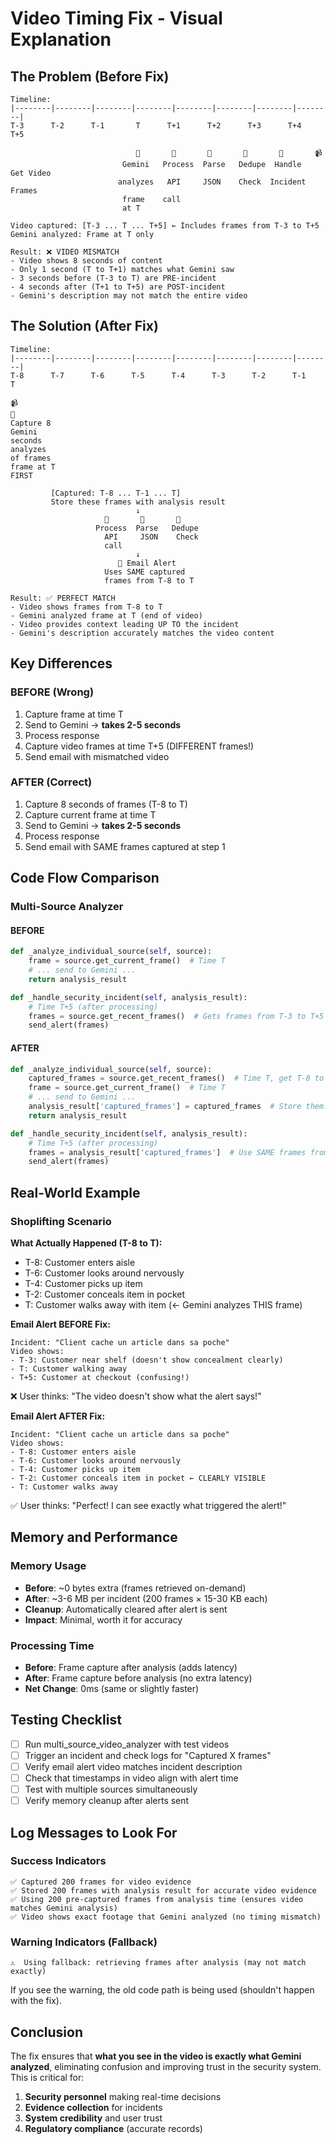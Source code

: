 # Video Timing Fix - Visual Explanation

## The Problem (Before Fix)

```
Timeline:
|--------|--------|--------|--------|--------|--------|--------|--------|
T-3      T-2      T-1       T      T+1      T+2      T+3      T+4     T+5

                            📸       🔄       🔄       🔄       🔄       📹
                         Gemini   Process  Parse   Dedupe  Handle   Get Video
                        analyzes   API     JSON    Check  Incident   Frames
                         frame    call
                         at T

Video captured: [T-3 ... T ... T+5] ← Includes frames from T-3 to T+5
Gemini analyzed: Frame at T only

Result: ❌ VIDEO MISMATCH
- Video shows 8 seconds of content
- Only 1 second (T to T+1) matches what Gemini saw
- 3 seconds before (T-3 to T) are PRE-incident
- 4 seconds after (T+1 to T+5) are POST-incident
- Gemini's description may not match the entire video
```

## The Solution (After Fix)

```
Timeline:
|--------|--------|--------|--------|--------|--------|--------|--------|
T-8      T-7      T-6      T-5      T-4      T-3      T-2      T-1      T

📹                                                                      📸
Capture 8                                                            Gemini
seconds                                                             analyzes
of frames                                                           frame at T
FIRST                                                               

         [Captured: T-8 ... T-1 ... T]
         Store these frames with analysis result
                            ↓
                     🔄       🔄       🔄
                   Process  Parse   Dedupe
                     API     JSON    Check
                     call
                            ↓
                        📧 Email Alert
                     Uses SAME captured
                     frames from T-8 to T

Result: ✅ PERFECT MATCH
- Video shows frames from T-8 to T
- Gemini analyzed frame at T (end of video)
- Video provides context leading UP TO the incident
- Gemini's description accurately matches the video content
```

## Key Differences

### BEFORE (Wrong)
1. Capture frame at time T
2. Send to Gemini → **takes 2-5 seconds**
3. Process response
4. Capture video frames at time T+5 (DIFFERENT frames!)
5. Send email with mismatched video

### AFTER (Correct)
1. Capture 8 seconds of frames (T-8 to T)
2. Capture current frame at time T
3. Send to Gemini → **takes 2-5 seconds**
4. Process response
5. Send email with SAME frames captured at step 1

## Code Flow Comparison

### Multi-Source Analyzer

#### BEFORE
```python
def _analyze_individual_source(self, source):
    frame = source.get_current_frame()  # Time T
    # ... send to Gemini ...
    return analysis_result

def _handle_security_incident(self, analysis_result):
    # Time T+5 (after processing)
    frames = source.get_recent_frames()  # Gets frames from T-3 to T+5 ❌
    send_alert(frames)
```

#### AFTER
```python
def _analyze_individual_source(self, source):
    captured_frames = source.get_recent_frames()  # Time T, get T-8 to T ✅
    frame = source.get_current_frame()  # Time T
    # ... send to Gemini ...
    analysis_result['captured_frames'] = captured_frames  # Store them!
    return analysis_result

def _handle_security_incident(self, analysis_result):
    # Time T+5 (after processing)
    frames = analysis_result['captured_frames']  # Use SAME frames from T ✅
    send_alert(frames)
```

## Real-World Example

### Shoplifting Scenario

**What Actually Happened (T-8 to T):**
- T-8: Customer enters aisle
- T-6: Customer looks around nervously
- T-4: Customer picks up item
- T-2: Customer conceals item in pocket
- T: Customer walks away with item (← Gemini analyzes THIS frame)

**Email Alert BEFORE Fix:**
```
Incident: "Client cache un article dans sa poche"
Video shows:
- T-3: Customer near shelf (doesn't show concealment clearly)
- T: Customer walking away
- T+5: Customer at checkout (confusing!)
```
❌ User thinks: "The video doesn't show what the alert says!"

**Email Alert AFTER Fix:**
```
Incident: "Client cache un article dans sa poche"
Video shows:
- T-8: Customer enters aisle
- T-6: Customer looks around nervously
- T-4: Customer picks up item
- T-2: Customer conceals item in pocket ← CLEARLY VISIBLE
- T: Customer walks away
```
✅ User thinks: "Perfect! I can see exactly what triggered the alert!"

## Memory and Performance

### Memory Usage
- **Before**: ~0 bytes extra (frames retrieved on-demand)
- **After**: ~3-6 MB per incident (200 frames × 15-30 KB each)
- **Cleanup**: Automatically cleared after alert is sent
- **Impact**: Minimal, worth it for accuracy

### Processing Time
- **Before**: Frame capture after analysis (adds latency)
- **After**: Frame capture before analysis (no extra latency)
- **Net Change**: 0ms (same or slightly faster)

## Testing Checklist

- [ ] Run multi_source_video_analyzer with test videos
- [ ] Trigger an incident and check logs for "Captured X frames"
- [ ] Verify email alert video matches incident description
- [ ] Check that timestamps in video align with alert time
- [ ] Test with multiple sources simultaneously
- [ ] Verify memory cleanup after alerts sent

## Log Messages to Look For

### Success Indicators
```
✅ Captured 200 frames for video evidence
✅ Stored 200 frames with analysis result for accurate video evidence
✅ Using 200 pre-captured frames from analysis time (ensures video matches Gemini analysis)
✅ Video shows exact footage that Gemini analyzed (no timing mismatch)
```

### Warning Indicators (Fallback)
```
⚠️  Using fallback: retrieving frames after analysis (may not match exactly)
```

If you see the warning, the old code path is being used (shouldn't happen with the fix).

## Conclusion

The fix ensures that **what you see in the video is exactly what Gemini analyzed**, eliminating confusion and improving trust in the security system. This is critical for:

1. **Security personnel** making real-time decisions
2. **Evidence collection** for incidents
3. **System credibility** and user trust
4. **Regulatory compliance** (accurate records)

